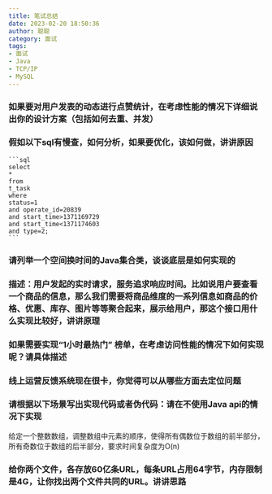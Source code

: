 ```yaml
---
title: 笔试总结
date: 2023-02-20 18:50:36
author: 聪聪
category: 面试
tags:
- 面试
- Java
- TCP/IP
- MySQL
---
```



### 如果要对用户发表的动态进行点赞统计，在考虑性能的情况下详细说出你的设计方案（包括如何去重、并发）

### 假如以下sql有慢查，如何分析，如果要优化，该如何做，讲讲原因

    ```sql
    select
    *
    from
    t_task
    where
    status=1
    and operate_id=20839
    and start_time>1371169729
    and start_time<1371174603
    and type=2;
    ```

### 请列举一个空间换时间的Java集合类，谈谈底层是如何实现的

### 描述：用户发起的实时请求，服务追求响应时间。比如说用户要查看一个商品的信息，那么我们需要将商品维度的一系列信息如商品的价格、优惠、库存、图片等等聚合起来，展示给用户，那这个接口用什么实现比较好，讲讲原理

### 如果需要实现“1小时最热门” 榜单，在考虑访问性能的情况下如何实现呢？请具体描述

### 线上运营反馈系统现在很卡，你觉得可以从哪些方面去定位问题

### 请根据以下场景写出实现代码或者伪代码：请在不使用Java api的情况下实现
给定一个整数数组，调整数组中元素的顺序，使得所有偶数位于数组的前半部分，所有奇数位于数组的后半部分，要求时间复杂度为O(n)

### 给你两个文件，各存放60亿条URL，每条URL占用64字节，内存限制是4G，让你找出两个文件共同的URL。讲讲思路
